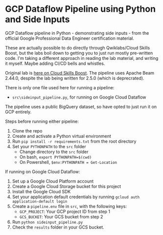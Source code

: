 # GCP Dataflow Pipeline using Python and Side Inputs
GCP Dataflow pipeline in Python - demonstrating side inputs - from the official Google Professional Data Engineer certification material.

These are actually possible to do directly through Qwiklabs/Cloud Skills Boost, but the labs boil down to getting you to just run mostly pre-written code. I'm taking a different approach in reading the lab material, and writing it myself. Maybe adding CI/CD bells and whistles.

Original lab is [here on Cloud Skills Boost](https://www.cloudskillsboost.google/course_sessions/2329626/labs/358117). The pipeline uses Apache Beam 2.44.0, despite the lab being written for 2.5.0 (which is deprecrated).

There is only one file used here for running a pipeline:
- `src\sideinput_pipeline.py`, for running on Google Cloud Dataflow

The pipeline uses a public BigQuery dataset, so have opted to just run it on GCP entirely.

Steps before running either pipeline:
1. Clone the repo
2. Create and activate a Python virtual environment
3. Run `pip install -r requirements.txt` from the root directory
4. Set your `PYTHONPATH` to the `src` folder
    - Change directory to the `src` folder
    - On bash, `export PYTHONPATH=$(cwd)`
    - On Powershell, `$env:PYTHONPATH = Get-Location`

If running on Google Cloud Dataflow:
1. Set up a Google Cloud Platform account
2. Create a Google Cloud Storage bucket for this project
3. Install the Google Cloud SDK
4. Set your application default credentials by running `gcloud auth application-default login`
5. Create a `pipeline.env` file in `src`, with the following keys:
    - `GCP_PROJECT`: Your GCP project ID from step 1
    - `GCS_BUCKET`: Your GCS bucket from step 2
6. Run `python sideinput_pipeline.py`
7. Check the `results` folder in your GCS bucket.